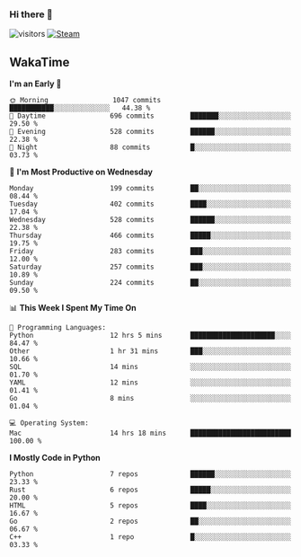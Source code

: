 ### Hi there 👋

![visitors](https://visitor-badge.glitch.me/badge?page_id=zhourunlai)
[![Steam](https://img.shields.io/badge/dynamic/json?url=https%3A%2F%2Fapi.swo.moe%2Fstats%2Fsteamgames%2F76561198285156854&query=count&color=0b1a37&label=Steam&labelColor=134375&logo=steam&suffix=+games&cacheSeconds=3600)](http://steamcommunity.com/profiles/76561198285156854)

## WakaTime
<!--START_SECTION:waka-->
**I'm an Early 🐤** 

```text
🌞 Morning                1047 commits        ███████████░░░░░░░░░░░░░░   44.38 % 
🌆 Daytime                696 commits         ███████░░░░░░░░░░░░░░░░░░   29.50 % 
🌃 Evening                528 commits         ██████░░░░░░░░░░░░░░░░░░░   22.38 % 
🌙 Night                  88 commits          █░░░░░░░░░░░░░░░░░░░░░░░░   03.73 % 
```
📅 **I'm Most Productive on Wednesday** 

```text
Monday                   199 commits         ██░░░░░░░░░░░░░░░░░░░░░░░   08.44 % 
Tuesday                  402 commits         ████░░░░░░░░░░░░░░░░░░░░░   17.04 % 
Wednesday                528 commits         ██████░░░░░░░░░░░░░░░░░░░   22.38 % 
Thursday                 466 commits         █████░░░░░░░░░░░░░░░░░░░░   19.75 % 
Friday                   283 commits         ███░░░░░░░░░░░░░░░░░░░░░░   12.00 % 
Saturday                 257 commits         ███░░░░░░░░░░░░░░░░░░░░░░   10.89 % 
Sunday                   224 commits         ██░░░░░░░░░░░░░░░░░░░░░░░   09.50 % 
```


📊 **This Week I Spent My Time On** 

```text
💬 Programming Languages: 
Python                   12 hrs 5 mins       █████████████████████░░░░   84.47 % 
Other                    1 hr 31 mins        ███░░░░░░░░░░░░░░░░░░░░░░   10.66 % 
SQL                      14 mins             ░░░░░░░░░░░░░░░░░░░░░░░░░   01.70 % 
YAML                     12 mins             ░░░░░░░░░░░░░░░░░░░░░░░░░   01.41 % 
Go                       8 mins              ░░░░░░░░░░░░░░░░░░░░░░░░░   01.04 % 

💻 Operating System: 
Mac                      14 hrs 18 mins      █████████████████████████   100.00 % 
```

**I Mostly Code in Python** 

```text
Python                   7 repos             ██████░░░░░░░░░░░░░░░░░░░   23.33 % 
Rust                     6 repos             █████░░░░░░░░░░░░░░░░░░░░   20.00 % 
HTML                     5 repos             ████░░░░░░░░░░░░░░░░░░░░░   16.67 % 
Go                       2 repos             ██░░░░░░░░░░░░░░░░░░░░░░░   06.67 % 
C++                      1 repo              █░░░░░░░░░░░░░░░░░░░░░░░░   03.33 % 
```




<!--END_SECTION:waka-->
